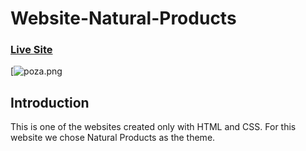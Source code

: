 # Website-Natural-Products

### [Live Site](https://keen-dusk-15027b.netlify.app)

[![poza.png](https://postimg.cc/34pwcjj5)

## Introduction
This is one of the websites created only with HTML and CSS. For this website we chose Natural Products as the theme.
